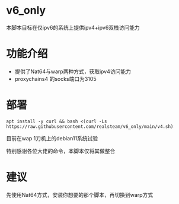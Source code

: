 # v6_only
本脚本目标在仅ipv6的系统上提供ipv4+ipv6双栈访问能力
# 功能介绍

- 提供了Nat64与warp两种方式，获取ipv4访问能力
- proxychains4 的socks端口为3105

# 部署

```
apt install -y curl && bash <(curl -Ls https://raw.githubusercontent.com/realsteam/v6_only/main/v4.sh)
```
目前在wap 1刀机上的debian11系统试验  

特别感谢各位大佬的命令，本脚本仅将其做整合

# 建议
先使用Nat64方式，安装你想要的那个脚本，再切换到warp方式
